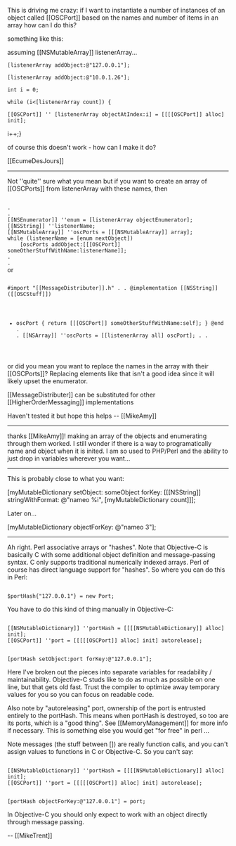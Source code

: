 This is driving me crazy: if I want to instantiate a number of instances of an object called [[OSCPort]] based on the names and number of items in an array how can I do this?

something like this:

assuming [[NSMutableArray]] listenerArray...

	[listenerArray addObject:@"127.0.0.1"];

	[listenerArray addObject:@"10.0.1.26"];

	int i = 0;

    while (i<[listenerArray count]) {

    [[OSCPort]] '' [listenerArray objectAtIndex:i] = [[[[OSCPort]] alloc] init];

i++;}

of course this doesn't work - how can I make it do?

[[EcumeDesJours]]

----

Not ''quite'' sure what you mean but if you want to create an array of [[OSCPorts]] from listenerArray with these names, then

<code>
.
.
[[NSEnumerator]] ''enum = [listenerArray objectEnumerator];
[[NSString]] ''listenerName;
[[NSMutableArray]] ''oscPorts = [[[NSMutableArray]] array];
while (listenerName = [enum nextObject]) 
    [oscPorts addObject:[[[OSCPort]] someOtherStuffWithName:listenerName]];
.
.
</code>
or 
<code>

#import "[[MessageDistributer]].h"
.
.
@implementation [[NSString]] ([[OSCStuff]])
- oscPort { return [[[OSCPort]] someOtherStuffWithName:self]; }
@end
.
.
[[NSArray]] ''oscPorts = [[listenerArray all] oscPort];
.
.
</code>

or did you mean you want to replace the names in the array with their [[OSCPorts]]? 
Replacing elements like that isn't a good idea since it will likely upset the enumerator.

[[MessageDistributer]] can be substituted for other [[HigherOrderMessaging]] implementations

Haven't tested it but hope this helps -- [[MikeAmy]]

----

thanks [[MikeAmy]]!  making an array of the objects and enumerating through them worked.  I still wonder if there is a way to programatically name and object when it is inited.  I am so used to PHP/Perl and the ability to just drop in variables wherever you want...

----

This is probably close to what you want:

[myMutableDictionary setObject: someObject forKey: [[[NSString]] stringWithFormat: @"nameo %i", [myMutableDictionary count]]];

Later on...

[myMutableDictionary objectForKey: @"nameo 3"];

----

Ah right. Perl associative arrays or "hashes". Note that Objective-C is basically C with some additional object definition and message-passing syntax. C only supports traditional numerically indexed arrays. Perl of course has direct language support for "hashes". So where you can do this in Perl:

<code>
$portHash{"127.0.0.1"} = new Port;
</code>

You have to do this kind of thing manually in Objective-C:

<code>
[[NSMutableDictionary]] ''portHash = [[[[NSMutableDictionary]] alloc] init];
[[OSCPort]] ''port = [[[[[OSCPort]] alloc] init] autorelease];

[portHash setObject:port forKey:@"127.0.0.1"]; 
</code>

Here I've broken out the pieces into separate variables for readability / maintainability. Objective-C studs like to do as much as possible on one line, but that gets old fast. Trust the compiler to optimize away temporary values for you so you can focus on readable code. 

Also note by "autoreleasing" port, ownership of the port is entrusted entirely to the portHash. This means when portHash is destroyed, so too are its ports, which is a "good thing". See [[MemoryManagement]] for more info if necessary. This is something else you would get "for free" in perl ... 

Note messages (the stuff between []) are really function calls, and you can't assign values to functions in C or Objective-C. So you can't say:

<code>
[[NSMutableDictionary]] ''portHash = [[[[NSMutableDictionary]] alloc] init];
[[OSCPort]] ''port = [[[[[OSCPort]] alloc] init] autorelease];

[portHash objectForKey:@"127.0.0.1"] = port; 
</code>

In Objective-C you should only expect to work with an object directly through message passing.

-- [[MikeTrent]]